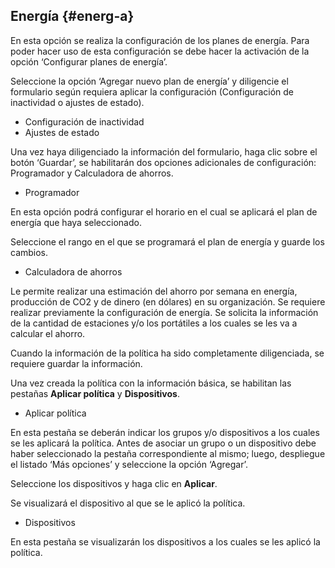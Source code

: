 ## Energía {#energ-a}

En esta opción se realiza la configuración de los planes de energía. Para poder hacer uso de esta configuración se debe hacer la activación de la opción ‘Configurar planes de energía’.

Seleccione la opción ‘Agregar nuevo plan de energía’ y diligencie el formulario según requiera aplicar la configuración (Configuración de inactividad o ajustes de estado).

*   Configuración de inactividad
*   Ajustes de estado

Una vez haya diligenciado la información del formulario, haga clic sobre el botón ‘Guardar’, se habilitarán dos opciones adicionales de configuración: Programador y Calculadora de ahorros.

*   Programador

En esta opción podrá configurar el horario en el cual se aplicará el plan de energía que haya seleccionado.

Seleccione el rango en el que se programará el plan de energía y guarde los cambios.

*   Calculadora de ahorros

Le permite realizar una estimación del ahorro por semana en energía, producción de CO2 y de dinero (en dólares) en su organización. Se requiere realizar previamente la configuración de energía. Se solicita la información de la cantidad de estaciones y/o los portátiles a los cuales se les va a calcular el ahorro.

Cuando la información de la política ha sido completamente diligenciada, se requiere guardar la información.

Una vez creada la política con la información básica, se habilitan las pestañas **Aplicar política** y **Dispositivos**.

*   Aplicar política

En esta pestaña se deberán indicar los grupos y/o dispositivos a los cuales se les aplicará la política. Antes de asociar un grupo o un dispositivo debe haber seleccionado la pestaña correspondiente al mismo; luego, despliegue el listado ‘Más opciones’ y seleccione la opción ‘Agregar’.

Seleccione los dispositivos y haga clic en **Aplicar**.

Se visualizará el dispositivo al que se le aplicó la política.

*   Dispositivos

En esta pestaña se visualizarán los dispositivos a los cuales se les aplicó la política.